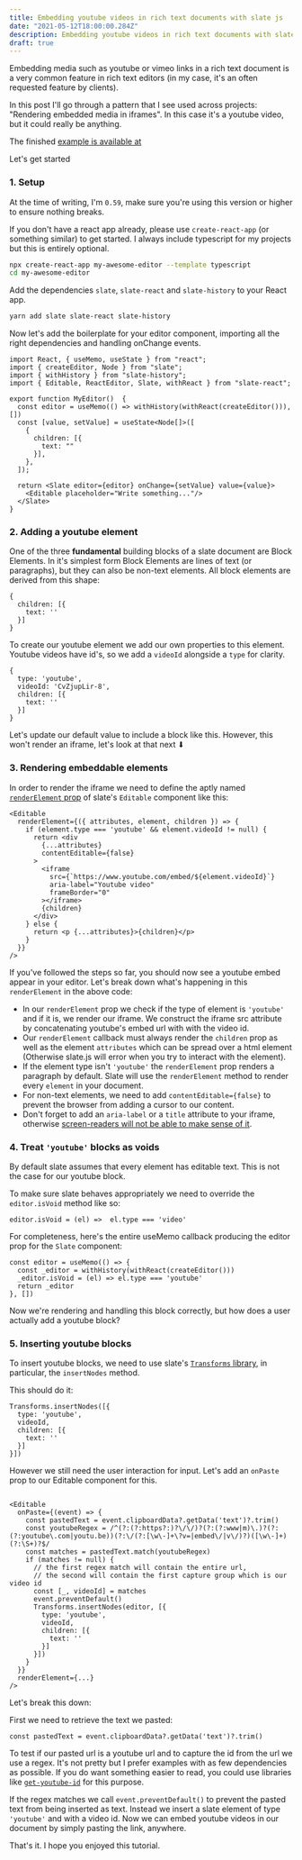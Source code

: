 ```yaml
---
title: Embedding youtube videos in rich text documents with slate js
date: "2021-05-12T18:00:00.284Z"
description: Embedding youtube videos in rich text documents with slate js
draft: true
---
```



Embedding media such as youtube or vimeo links in a rich text document is a very common feature in rich text editors (in my case, it's an often requested feature by clients).

In this post I'll go through a pattern that I see used across projects: "Rendering embedded media in iframes". In this case it's a youtube video, but it could really be anything.

The finished [example is available at](https://github.com/juliankrispel/slate-patterns/blob/master/src/iframe-elements/iframe-elements.tsx)

Let's get started

### 1. Setup

At the time of writing, I'm `0.59`, make sure you're using this version or higher to ensure nothing breaks.

If you don't have a react app already, please use `create-react-app` (or something similar) to get started. I always include typescript for my projects but this is entirely optional.

```bash
npx create-react-app my-awesome-editor --template typescript
cd my-awesome-editor
```

Add the dependencies `slate`, `slate-react` and `slate-history` to your React app.

```bash
yarn add slate slate-react slate-history
```

Now let's add the boilerplate for your editor component, importing all the right dependencies and handling onChange events.

```tsx
import React, { useMemo, useState } from "react";
import { createEditor, Node } from "slate";
import { withHistory } from "slate-history";
import { Editable, ReactEditor, Slate, withReact } from "slate-react";

export function MyEditor()  {
  const editor = useMemo(() => withHistory(withReact(createEditor())), [])
  const [value, setValue] = useState<Node[]>([
    {
      children: [{
        text: ""
      }],
    },
  ]);

  return <Slate editor={editor} onChange={setValue} value={value}>
    <Editable placeholder="Write something..."/>
  </Slate>
}
```

### 2. Adding a youtube element

One of the three __fundamental__ building blocks of a slate document are Block Elements. In it's simplest form Block Elements are lines of text (or paragraphs), but they can also be non-text elements. All block elements are derived from this shape:

```tsx
{
  children: [{
    text: ''
  }]
}
```

To create our youtube element we add our own properties to this element. Youtube videos have id's, so we add a `videoId` alongside a `type` for clarity.

```tsx
{
  type: 'youtube',
  videoId: 'CvZjupLir-8',
  children: [{
    text: ''
  }]
}
```

Let's update our default value to include a block like this. However, this won't render an iframe, let's look at that next ⬇

### 3. Rendering embeddable elements

In order to render the iframe we need to define the aptly named [`renderElement` prop](https://docs.slatejs.org/concepts/08-rendering) of slate's  `Editable` component like this:

```tsx
<Editable
  renderElement={({ attributes, element, children }) => {
    if (element.type === 'youtube' && element.videoId != null) {
      return <div
        {...attributes}
        contentEditable={false}
      >
        <iframe
          src={`https://www.youtube.com/embed/${element.videoId}`}
          aria-label="Youtube video"
          frameBorder="0"
        ></iframe>
        {children}
      </div>
    } else {
      return <p {...attributes}>{children}</p>
    }
  }}
/>
```

If you've followed the steps so far, you should now see a youtube embed appear in your editor. Let's break down what's happening in this `renderElement` in the above code:

- In our `renderElement` prop we check if the type of element is `'youtube'` and if it is, we render our iframe. We construct the iframe src attribute by concatenating youtube's embed url with  with the video id.
- Our `renderElement` callback must always render the `children` prop as well as the element `attributes` which can be spread over a html element (Otherwise slate.js will error when you try to interact with the element).
- If the element type isn't `'youtube'` the `renderElement` prop renders a paragraph by default. Slate will use the `renderElement` method to render every `element` in your document.
- For non-text elements, we need to add `contentEditable={false}` to prevent the browser from adding a cursor to our content.
- Don't forget to add an `aria-label` or a `title` attribute to your iframe, otherwise [screen-readers will not be able to make sense of it](https://fae.disability.illinois.edu/rulesets/FRAME_2/).

### 4. Treat `'youtube'` blocks as voids

By default slate assumes that every element has editable text. This is not the case for our youtube block.

To make sure slate behaves appropriately we need to override the `editor.isVoid` method like so:

```tsx
editor.isVoid = (el) =>  el.type === 'video'
```

For completeness, here's the entire useMemo callback producing the editor prop for the `Slate` component:

```tsx
const editor = useMemo(() => {
  const _editor = withHistory(withReact(createEditor()))
  _editor.isVoid = (el) => el.type === 'youtube'
  return _editor
}, [])
```

Now we're rendering and handling this block correctly, but how does a user actually add a youtube block?

### 5. Inserting youtube blocks

To insert youtube blocks, we need to use slate's [`Transforms` library](https://docs.slatejs.org/api/transforms), in particular, the `insertNodes` method.

This should do it:

```tsx
Transforms.insertNodes([{
  type: 'youtube',
  videoId,
  children: [{
    text: ''
  }]
}])
```

However we still need the user interaction for input. Let's add an `onPaste` prop to our Editable component for this.

```tsx

<Editable
  onPaste={(event) => {
    const pastedText = event.clipboardData?.getData('text')?.trim()
    const youtubeRegex = /^(?:(?:https?:)?\/\/)?(?:(?:www|m)\.)?(?:(?:youtube\.com|youtu.be))(?:\/(?:[\w\-]+\?v=|embed\/|v\/)?)([\w\-]+)(?:\S+)?$/
    const matches = pastedText.match(youtubeRegex)
    if (matches != null) {
      // the first regex match will contain the entire url,
      // the second will contain the first capture group which is our video id
      const [_, videoId] = matches
      event.preventDefault()
      Transforms.insertNodes(editor, [{
        type: 'youtube',
        videoId,
        children: [{
          text: ''
        }]
      }])
    }
  }}
  renderElement={...}
/>
```

Let's break this down:

First we need to retrieve the text we pasted:

```tsx
const pastedText = event.clipboardData?.getData('text')?.trim()
```

To test if our pasted url is a youtube url and to capture the id from the url we use a regex. It's not pretty but I prefer examples with as few dependencies as possible. If you do want something easier to read, you could use libraries like [`get-youtube-id`](https://www.npmjs.com/package/get-youtube-id) for this purpose.

If the regex matches we call `event.preventDefault()` to prevent the pasted text from being inserted as text. Instead we insert a slate element of type `'youtube'` and with a video id. Now we can embed youtube videos in our document by simply pasting the link, anywhere.

That's it. I hope you enjoyed this tutorial.

